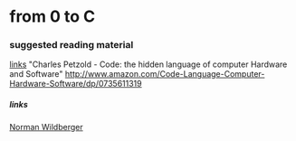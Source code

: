 # from 0 to C
###  suggested reading material  

[links](#links)
"Charles Petzold - Code: the hidden language of computer Hardware and Software"
http://www.amazon.com/Code-Language-Computer-Hardware-Software/dp/0735611319



<a name="links"></a>
##### links
[Norman Wildberger][wildberger]

[wildberger]:http://youtube.com/njwildberger "Norman Wildberger's YouTube Channel"
